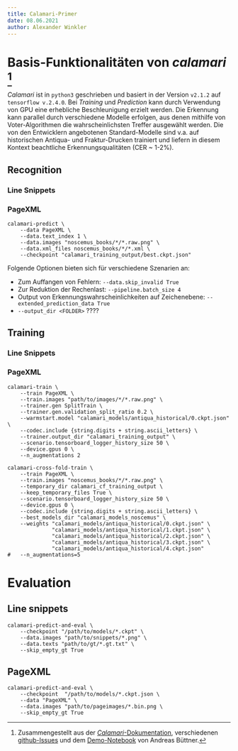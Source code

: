 ```yaml
---
title: Calamari-Primer
date: 08.06.2021
author: Alexander Winkler
---
```


# Basis-Funktionalitäten von *calamari* [^1]

*Calamari* ist in `python3` geschrieben und basiert in der Version `v2.1.2` auf `tensorflow v.2.4.0`. 
Bei *Training* und *Prediction* kann durch Verwendung von GPU eine erhebliche Beschleunigung erzielt werden.
Die Erkennung kann parallel durch verschiedene Modelle erfolgen, aus denen mithilfe von Voter-Algorithmen die wahrscheinlichsten Treffer ausgewählt werden.
Die von den Entwicklern angebotenen Standard-Modelle sind v.a. auf historischen Antiqua- und Fraktur-Drucken trainiert und liefern in diesem Kontext beachtliche Erkennungsqualitäten (CER ~ 1-2%).

## Recognition

### Line Snippets

### PageXML

```
calamari-predict \
    --data PageXML \
    --data.text_index 1 \
    --data.images "noscemus_books/*/*.raw.png" \
    --data.xml_files noscemus_books/*/*.xml \
    --checkpoint "calamari_training_output/best.ckpt.json"
```

Folgende Optionen bieten sich für verschiedene Szenarien an:

* Zum Auffangen von Fehlern: `--data.skip_invalid True`
* Zur Reduktion der Rechenlast: `--pipeline.batch_size 4`
* Output von Erkennungswahrscheinlichkeiten auf Zeichenebene: `--extended_prediction_data True`
* `--output_dir <FOLDER>` ????

## Training

### Line Snippets

### PageXML

```
calamari-train \
    --train PageXML \
    --train.images "path/to/images/*/*.raw.png" \
    --trainer.gen SplitTrain \
    --trainer.gen.validation_split_ratio 0.2 \
    --warmstart.model "calamari_models/antiqua_historical/0.ckpt.json" \
    --codec.include {string.digits + string.ascii_letters} \
    --trainer.output_dir "calamari_training_output" \
    --scenario.tensorboard_logger_history_size 50 \
    --device.gpus 0 \
    --n_augmentations 2
```

```
calamari-cross-fold-train \
    --train PageXML \
    --train.images "noscemus_books/*/*.raw.png" \
    --temporary_dir calamari_cf_training_output \
    --keep_temporary_files True \
    --scenario.tensorboard_logger_history_size 50 \
    --device.gpus 0 \
    --codec.include {string.digits + string.ascii_letters} \
    --best_models_dir "calamari_models_noscemus" \
    --weights "calamari_models/antiqua_historical/0.ckpt.json" \
              "calamari_models/antiqua_historical/1.ckpt.json" \
              "calamari_models/antiqua_historical/2.ckpt.json" \
              "calamari_models/antiqua_historical/3.ckpt.json" \
              "calamari_models/antiqua_historical/4.ckpt.json"
#   --n_augmentations=5
```

# Evaluation

## Line snippets

```
calamari-predict-and-eval \
    --checkpoint "/path/to/models/*.ckpt" \
    --data.images "path/to/snippets/*.png" \
    --data.texts "path/to/gt/*.gt.txt" \
    --skip_empty_gt True
```

## PageXML

```
calamari-predict-and-eval \
    --checkpoint  "/path/to/models/*.ckpt.json \
    --data "PageXML" \
    --data.images "path/to/pageimages/*.bin.png \
    --skip_empty_gt True
```

[^1]: Zusammengestellt aus der [*Calamari*-Dokumentation](calamari-ocr.readthedocs.io), verschiedenen [github-Issues](https://github.com/Calamari-OCR/calamari/issues) und dem [Demo-Notebook](https://github.com/andbue/calamari_demo/blob/main/calamari_train.ipynb) von Andreas Büttner.
